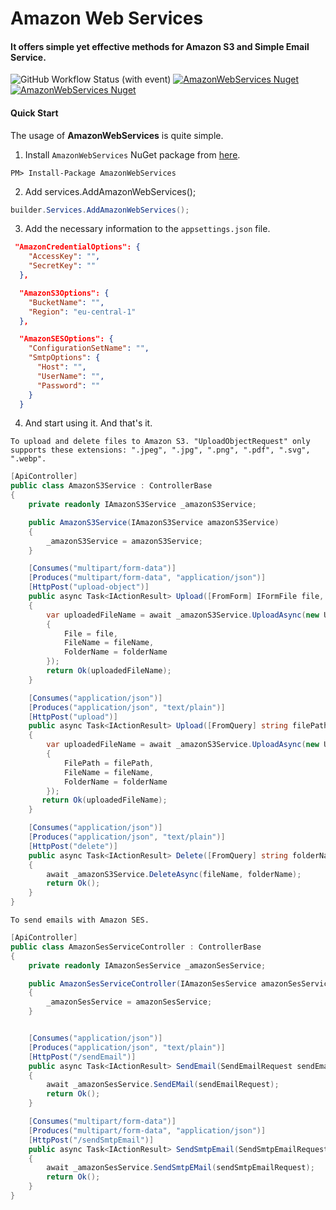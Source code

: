 # Amazon Web Services
#### It offers simple yet effective methods for Amazon S3 and Simple Email Service.

![GitHub Workflow Status (with event)](https://img.shields.io/github/actions/workflow/status/byerlikaya/AmazonWebServices/dotnet.yml)
[![AmazonWebServices Nuget](https://img.shields.io/nuget/v/AmazonWebServices)](https://www.nuget.org/packages/AmazonWebServices)
[![AmazonWebServices Nuget](https://img.shields.io/nuget/dt/AmazonWebServices)](https://www.nuget.org/packages/AmazonWebServices)

#### Quick Start
The usage of **AmazonWebServices** is quite simple.

1. Install `AmazonWebServices` NuGet package from [here](https://www.nuget.org/packages/AmazonWebServices/).

````
PM> Install-Package AmazonWebServices
````

2. Add services.AddAmazonWebServices();

```csharp
builder.Services.AddAmazonWebServices();
```

3. Add the necessary information to the `appsettings.json` file.

```json
 "AmazonCredentialOptions": {
    "AccessKey": "",
    "SecretKey": ""
  },

  "AmazonS3Options": {
    "BucketName": "",
    "Region": "eu-central-1"
  },

  "AmazonSESOptions": {
    "ConfigurationSetName": "",
    "SmtpOptions": {
      "Host": "",
      "UserName": "",
      "Password": ""
    }
  }
```

4. And start using it. And that's it.

`To upload and delete files to Amazon S3. "UploadObjectRequest" only supports these extensions: ".jpeg", ".jpg", ".png", ".pdf", ".svg", ".webp".`

```csharp
[ApiController]
public class AmazonS3Service : ControllerBase
{
    private readonly IAmazonS3Service _amazonS3Service;

    public AmazonS3Service(IAmazonS3Service amazonS3Service)
    {
        _amazonS3Service = amazonS3Service;
    }

    [Consumes("multipart/form-data")]
    [Produces("multipart/form-data", "application/json")]
    [HttpPost("upload-object")]
    public async Task<IActionResult> Upload([FromForm] IFormFile file, [FromQuery] string folderName, [FromQuery] string fileName)
    {
        var uploadedFileName = await _amazonS3Service.UploadAsync(new UploadObjectRequest
        {
            File = file,
            FileName = fileName,
            FolderName = folderName
        });
        return Ok(uploadedFileName);
    }

    [Consumes("application/json")]
    [Produces("application/json", "text/plain")]
    [HttpPost("upload")]
    public async Task<IActionResult> Upload([FromQuery] string filePath, [FromQuery] string folderName, [FromQuery]  string fileName)
    {
        var uploadedFileName = await _amazonS3Service.UploadAsync(new UploadRequest
        {
            FilePath = filePath,
            FileName = fileName,
            FolderName = folderName
        });
       return Ok(uploadedFileName);
    }

    [Consumes("application/json")]
    [Produces("application/json", "text/plain")]
    [HttpPost("delete")]
    public async Task<IActionResult> Delete([FromQuery] string folderName, [FromQuery] string fileName)
    {
        await _amazonS3Service.DeleteAsync(fileName, folderName);
        return Ok();
    }
}
```

`To send emails with Amazon SES.`
  
```csharp
[ApiController]
public class AmazonSesServiceController : ControllerBase
{
    private readonly IAmazonSesService _amazonSesService;

    public AmazonSesServiceController(IAmazonSesService amazonSesService)
    {
        _amazonSesService = amazonSesService;
    }


    [Consumes("application/json")]
    [Produces("application/json", "text/plain")]
    [HttpPost("/sendEmail")]
    public async Task<IActionResult> SendEmail(SendEmailRequest sendEmailRequest)
    {
        await _amazonSesService.SendEMail(sendEmailRequest);
        return Ok();
    }

    [Consumes("multipart/form-data")]
    [Produces("multipart/form-data", "application/json")]
    [HttpPost("/sendSmtpEmail")]
    public async Task<IActionResult> SendSmtpEmail(SendSmtpEmailRequest sendSmtpEmailRequest)
    {
        await _amazonSesService.SendSmtpEMail(sendSmtpEmailRequest);
        return Ok();
    }
}
```
